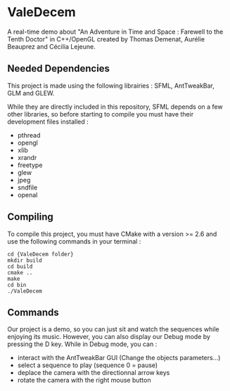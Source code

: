 ValeDecem
=========

A real-time demo about "An Adventure in Time and Space : Farewell to the Tenth Doctor" in C++/OpenGL created by Thomas Demenat, Aurélie Beauprez and Cécilia Lejeune.

Needed Dependencies
-------------------

This project is made using the following librairies : SFML, AntTweakBar, GLM and GLEW.

While they are directly included in this repository, SFML depends on a few other libraries, so before starting to compile you must have their development files installed :
- pthread
- opengl
- xlib
- xrandr
- freetype
- glew
- jpeg
- sndfile
- openal


Compiling
---------

To compile this project, you must have CMake with a version >= 2.6 and use the following commands in your terminal :
<pre><code>cd {ValeDecem folder}
mkdir build
cd build 
cmake ..
make
cd bin
./ValeDecem</code></pre>

Commands
--------

Our project is a demo, so you can just sit and watch the sequences while enjoying its music.
However, you can also display our Debug mode by pressing the D key.
While in Debug mode, you can :
- interact with the AntTweakBar GUI (Change the objects parameters...)
- select a sequence to play (sequence 0 = pause)
- deplace the camera with the directionnal arrow keys
- rotate the camera with the right mouse button

